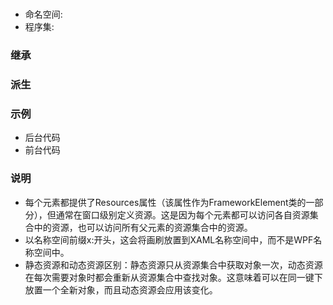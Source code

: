 # []()
+ 命名空间: 
+ 程序集: 
### 继承 
### 派生
### 示例
+ 后台代码
+ 前台代码

### 说明
+ 每个元素都提供了Resources属性（该属性作为FrameworkElement类的一部分），但通常在窗口级别定义资源。这是因为每个元素都可以访问各自资源集合中的资源，也可以访问所有父元素的资源集合中的资源。
+ 以名称空间前缀x:开头，这会将画刷放置到XAML名称空间中，而不是WPF名称空间中。
+ 静态资源和动态资源区别：静态资源只从资源集合中获取对象一次，动态资源在每次需要对象时都会重新从资源集合中查找对象。这意味着可以在同一键下放置一个全新对象，而且动态资源会应用该变化。
